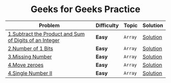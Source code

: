 <div align = "center">

# Geeks for Geeks Practice

| Problem                                                                                                                                           | Difficulty | Topic   | Solution                                                                                 |
| ------------------------------------------------------------------------------------------------------------------------------------------------- | ---------- | ------- | ---------------------------------------------------------------------------------------- |
| [1.Subtract the Product and Sum of Digits of an Integer](https://leetcode.com/problems/subtract-the-product-and-sum-of-digits-of-an-integer) | **Easy**   | `Array` | [Solution](../LeetCode/Arrays/001.Subtract_the_Product_and_Sum_of_Digits_of_an_Integer.cpp) |
| [2.Number of 1 Bits](https://leetcode.com/problems/number-of-1-bits/description/) | **Easy**   | `Array` | [Solution](../LeetCode/Arrays/002.Number_of_1Bits.cpp) |
| [3.Missing Number](https://leetcode.com/problems/missing-number/description/) | **Easy**   | `Array` | [Solution](../LeetCode/Arrays/003.Missing_Number.cpp) |
| [4.Move zeroes](https://leetcode.com/problems/move-zeroes/description/) | **Easy**   | `Array` | [Solution](../LeetCode/Arrays/004._Move_Zeroes.cpp) |
| [4.Single Number II](https://leetcode.com/problems/single-number-ii/description/) | **Easy**   | `Array` | [Solution](../LeetCode/Arrays/005.Single_Number_II.cpp) |


</div>
